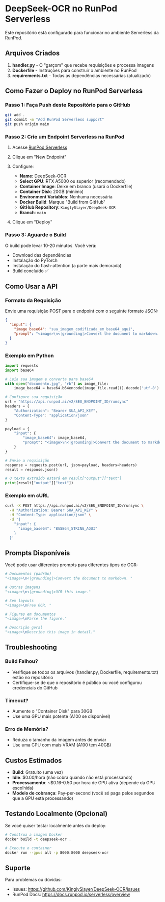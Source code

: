 # DeepSeek-OCR no RunPod Serverless

Este repositório está configurado para funcionar no ambiente Serverless da RunPod.

## Arquivos Criados

1. **handler.py** - O "garçom" que recebe requisições e processa imagens
2. **Dockerfile** - Instruções para construir o ambiente no RunPod
3. **requirements.txt** - Todas as dependências necessárias (atualizado)

## Como Fazer o Deploy no RunPod Serverless

### Passo 1: Faça Push deste Repositório para o GitHub

```bash
git add .
git commit -m "Add RunPod Serverless support"
git push origin main
```

### Passo 2: Crie um Endpoint Serverless na RunPod

1. Acesse [RunPod Serverless](https://www.runpod.io/console/serverless)
2. Clique em "New Endpoint"
3. Configure:
   - **Name**: DeepSeek-OCR
   - **Select GPU**: RTX A5000 ou superior (recomendado)
   - **Container Image**: Deixe em branco (usará o Dockerfile)
   - **Container Disk**: 20GB (mínimo)
   - **Environment Variables**: Nenhuma necessária
   - **Docker Build**: Marque "Build from GitHub"
   - **GitHub Repository**: `KinglySlayer/DeepSeek-OCR`
   - **Branch**: `main`

4. Clique em "Deploy"

### Passo 3: Aguarde o Build

O build pode levar 10-20 minutos. Você verá:
- Download das dependências
- Instalação do PyTorch
- Instalação do flash-attention (a parte mais demorada)
- Build concluído ✅

## Como Usar a API

### Formato da Requisição

Envie uma requisição POST para o endpoint com o seguinte formato JSON:

```json
{
  "input": {
    "image_base64": "sua_imagem_codificada_em_base64_aqui",
    "prompt": "<image>\n<|grounding|>Convert the document to markdown. "
  }
}
```

### Exemplo em Python

```python
import requests
import base64

# Leia sua imagem e converta para base64
with open("documento.jpg", "rb") as image_file:
    image_base64 = base64.b64encode(image_file.read()).decode('utf-8')

# Configure sua requisição
url = "https://api.runpod.ai/v2/SEU_ENDPOINT_ID/runsync"
headers = {
    "Authorization": "Bearer SUA_API_KEY",
    "Content-Type": "application/json"
}

payload = {
    "input": {
        "image_base64": image_base64,
        "prompt": "<image>\n<|grounding|>Convert the document to markdown. "
    }
}

# Envie a requisição
response = requests.post(url, json=payload, headers=headers)
result = response.json()

# O texto extraído estará em result["output"]["text"]
print(result["output"]["text"])
```

### Exemplo em cURL

```bash
curl -X POST https://api.runpod.ai/v2/SEU_ENDPOINT_ID/runsync \
  -H "Authorization: Bearer SUA_API_KEY" \
  -H "Content-Type: application/json" \
  -d '{
    "input": {
      "image_base64": "BASE64_STRING_AQUI"
    }
  }'
```

## Prompts Disponíveis

Você pode usar diferentes prompts para diferentes tipos de OCR:

```python
# Documentos (padrão)
"<image>\n<|grounding|>Convert the document to markdown. "

# Outras imagens
"<image>\n<|grounding|>OCR this image."

# Sem layouts
"<image>\nFree OCR. "

# Figuras em documentos
"<image>\nParse the figure."

# Descrição geral
"<image>\nDescribe this image in detail."
```

## Troubleshooting

### Build Falhou?
- Verifique se todos os arquivos (handler.py, Dockerfile, requirements.txt) estão no repositório
- Certifique-se de que o repositório é público ou você configurou credenciais do GitHub

### Timeout?
- Aumente o "Container Disk" para 30GB
- Use uma GPU mais potente (A100 se disponível)

### Erro de Memória?
- Reduza o tamanho da imagem antes de enviar
- Use uma GPU com mais VRAM (A100 tem 40GB)

## Custos Estimados

- **Build**: Gratuito (uma vez)
- **Idle**: $0.00/hora (não cobra quando não está processando)
- **Processamento**: ~$0.16-0.50 por hora de GPU ativa (depende da GPU escolhida)
- **Modelo de cobrança**: Pay-per-second (você só paga pelos segundos que a GPU está processando)

## Testando Localmente (Opcional)

Se você quiser testar localmente antes do deploy:

```bash
# Construa a imagem Docker
docker build -t deepseek-ocr .

# Execute o container
docker run --gpus all -p 8000:8000 deepseek-ocr
```

## Suporte

Para problemas ou dúvidas:
- Issues: https://github.com/KinglySlayer/DeepSeek-OCR/issues
- RunPod Docs: https://docs.runpod.io/serverless/overview
